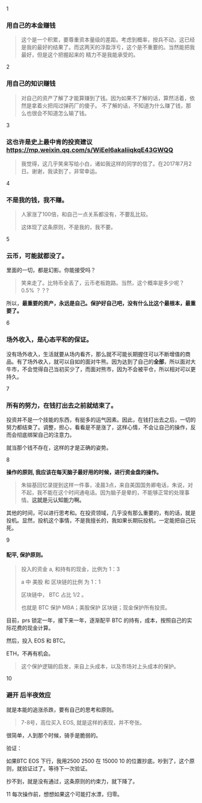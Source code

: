 1
### 用自己的本金赚钱
> 这个是一个积累，要尊重资本量级的差距。考虑到概率，按兵不动，这已经是我的最好的结果了。而这两天的浮盈浮亏，这个是不重要的。当然能把我最好，但是这个把握起来的
> 精力不是我能承受的。
>

2
### 用自己的知识赚钱
> 对自己的资产了解了才能算赚到了钱。因为如果不了解的话，算然活着，依然是拿着火把闯过弹药厂的傻子。
> 不了解的话，不知道为什么赚了钱，那么也很会不知道怎么输了钱。
>

3

### 这也许是史上最中肯的投资建议 https://mp.weixin.qq.com/s/WiEel6akaliiqkqE43GWQQ
> 我觉得，这几乎笑来写给小白，诸如我这样的同学的信了。在2017年7月2日。谢谢，我读到了，非常幸运。

4

### 不是我的钱，我不赚。

> 人家涨了100倍，和自己一点关系都没有，不要乱比较。
>
> 这体现了这条原则，不是我的，我不要。

5

### 云币，可能就都没了。

里面的一切，都是幻影。你能接受吗？

>  笑来走了。比特币全丢了，云币老板跑路。当然，这个概率是多少呢？0.5% ？？?

所以，**最重要的资产，永远是自己。保护好自己吧，没有什么比这个最根本，最重要了。**

6

### 场外收入，是心态平和的保证。

没有场外收入，生活就要从场内看齐，那么就不可能长期握住可以不断增值的商品。有了场外收入，就可以自如的面对牛熊。因为达到了自己的**全部**，所以面对大牛市，不会觉得自己当初买少了，而面对熊市，因为不会被平仓，所以相对可以更持久。

7

### 所有的努力，在钱打出去之前就结束了。

投资并不是一个技能的东西，有挺多的运气因素。因此，在钱打出去之后，一切的努力都结束了。调整，担心，看看是不是涨了，这样心情，不会让自己的操作，反而会彻底绑架自己的注意力。

就当那个钱不存在，这样的才是正确的姿势。

8

**操作的原则, 我应该在每天脑子最好用的时候，进行资金盘的操作。**

> 朱镕基回忆录提到这样一件事，凌晨3点，来自美国国务卿电话，朱说，对不起，我不能在这个时间通电话。因为脑子是晕的，不能够正常的处理事情。**这就是元认知能力啊。**

其他的时间，可以进行思考和。在投资领域，几乎没有那么重要的，有的话，就是投机。显然，投机这个事情，不是我擅长的，我如果长期玩投机，一定能把自己玩死。

9

#### 配平,  保护原则。

> 投入的资金 a, 和持有的现金，比例为 1：3
>
> a 中 美股 和 区块链的比例 为 1：1
>
> 区块链中， BTC 占比 1/2 。
>
> 也就是 BTC 保护 MBA；美股保护 区块链；现金保护所有投资。

目前，prs 锁定一年，接下来一年，逐渐配平 BTC 的持有，成本，按照自己的实际花费的现金计算。

然后，投入 EOS 和 BTC。

ETH，不再有机会。

> 这个保护逻辑的启发，来自上头成本，以及市场对上头成本的保护。

10

### 避开 后半夜效应

就是本能的追涨杀跌，要有自己的思考和原则。

> 7-8号，高位买入 EOS, 就是这样的表现，并不夸张。

很简单，人到那个时候，骑手是脆弱的。

验证：

如果BTC EOS 下行，我用2500 2500 在 15000  10 的位置抄底。吵到了，这个原则，就验证过了。等待下一次验证。

抄不到，就是没有通过，这条原则的约束力，就下降了。

11
每次操作前，想想如果这个可能打水漂，归零。

